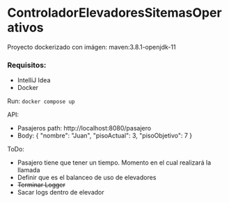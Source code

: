 # ControladorElevadoresSitemasOperativos

Proyecto dockerizado con imágen: maven:3.8.1-openjdk-11

### Requisitos:
- IntelliJ Idea
- Docker

Run:
`docker compose up`

API:
- Pasajeros path: http://localhost:8080/pasajero
- Body: {
  "nombre": "Juan",
  "pisoActual": 3,
  "pisoObjetivo": 7
  }

ToDo:
- Pasajero tiene que tener un tiempo. Momento en el cual realizará la llamada
- Definir que es el balanceo de uso de elevadores
- ~~Terminar Logger~~
- Sacar logs dentro de elevador